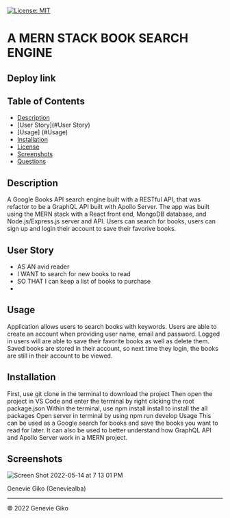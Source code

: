 
 [![License: MIT](https://img.shields.io/badge/License-MIT-green.svg)](https://opensource.org/licenses/MIT)

# A MERN STACK BOOK SEARCH ENGINE

## Deploy link

## Table of Contents 
* [Description](#Description)
* [User Story](#User Story)
* [Usage] (#Usage)
* [Installation](#Installation)
* [License](#license)
* [Screenshots](#Screenshot)
* [Questions](#questions)

## Description 

A Google Books API search engine built with a RESTful API, that was refactor to be a GraphQL API built with Apollo Server. The app was built using the MERN stack with a React front end, MongoDB database, and Node.js/Express.js server and API. Users can search for books, users can sign up and login their account to save their favorive books.



## User Story
- AS AN avid reader
- I WANT to search for new books to read
- SO THAT I can keep a list of books to purchase
- 
## Usage
Application allows users to search books with keywords.
Users are able to create an account when providing user name, email and password.
Logged in users will are able to save their favorite books as well as delete them.
Saved books are stored in their account, so next time they login, the books are still in their account to be viewed.


## Installation
First, use git clone in the terminal to download the project
Then open the project in VS Code and enter the terminal by right clicking the root package.json
Within the terminal, use npm install install to install the all packages
Open server in terminal by using npm run develop
Usage
This can be used as a Google search for books and save the books you want to read for later. It can also be used to better understand how GraphQL API and Apollo Server work in a MERN project.



## Screenshots
![Screen Shot 2022-05-14 at 7 13 01 PM](https://user-images.githubusercontent.com/94097708/168450954-63756810-1112-485f-8849-1a099d93bfd3.png)

Genevie Giko (Geneviealba)





---
© 2022 Genevie Giko

